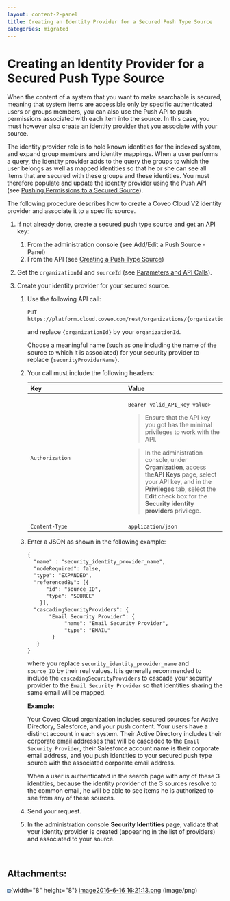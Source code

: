 ```yaml
---
layout: content-2-panel
title: Creating an Identity Provider for a Secured Push Type Source
categories: migrated
---
```


# Creating an Identity Provider for a Secured Push Type Source

When the content of a system that you want to make searchable is secured, meaning that system items are accessible only by specific authenticated users or groups members, you can also use the Push API to push permissions associated with each item into the source. In this case, you must however also create an identity provider that you associate with your source.

The identity provider role is to hold known identities for the indexed system, and expand group members and identity mappings. When a user performs a query, the identity provider adds to the query the groups to which the user belongs as well as mapped identities so that he or she can see all items that are secured with these groups and these identities. You must therefore populate and update the identity provider using the Push API (see [Pushing Permissions to a Secured Source](https://developers.coveo.com/x/JoodAg)). 

The following procedure describes how to create a Coveo Cloud V2 identity provider and associate it to a specific source. 

1.  If not already done, create a secured push type source and get an API key:

    1.  From the administration console (see Add/Edit a Push Source - Panel)
    2.  From the API (see [Creating a Push Type Source](https://developers.coveo.com/x/uIQAAg))

2.  Get the `organizationId` and `sourceId` (see [Parameters and API Calls](https://developers.coveo.com/x/QokkAg)).

3.  Create your identity provider for your secured source.

    1.  Use the following API call:

        ```
        PUT https://platform.cloud.coveo.com/rest/organizations/{organizationId}/securityproviders/{securityProviderName}
        ```

        and replace `{organizationId}` by your `organizationId`.

        Choose a meaningful name (such as one including the name of the source to which it is associated) for your security provider to replace `{securityProviderName}`.

    2.  Your call must include the following headers:

        <table>
        <colgroup>
        <col width="50%" />
        <col width="50%" />
        </colgroup>
        <thead>
        <tr class="header">
        <th>Key</th>
        <th>Value</th>
        </tr>
        </thead>
        <tbody>
        <tr class="odd">
        <td><code>Authorization</code></td>
        <td><p><code>Bearer valid_API_key value&gt;</code></p>
        <div class="aui-message warning shadowed information-macro">
        <div class="message-content">
        <blockquote>
        Ensure that the API key you got has the minimal privileges to work with the API.
        </blockquote>
        <blockquote>
        In the administration console, under <strong>Organization</strong>, access the<strong>API Keys</strong> page, select your API key, and in the <strong>Privileges</strong> tab, select the <strong>Edit</strong> check box for the <strong>Security identity providers</strong> privilege.
        </blockquote>
        </div>
        </div></td>
        </tr>
        <tr class="even">
        <td><code>Content-Type</code></td>
        <td><code>application/json</code></td>
        </tr>
        </tbody>
        </table>

    3.  Enter a JSON as shown in the following example:

        ```
        {
          "name" : "security_identity_provider_name",
          "nodeRequired": false,
          "type": "EXPANDED",
          "referencedBy": [{
              "id": "source_ID",
              "type": "SOURCE"
            }],
          "cascadingSecurityProviders": {
               "Email Security Provider": {
                    "name": "Email Security Provider",
                    "type": "EMAIL"
                }
           }
        }
        ```

        where you replace `security_identity_provider_name` and `source_ID` by their real values.
        It is generally recommended to include the `cascadingSecurityProviders` to cascade your security provider to the `Email Security Provider` so that identities sharing the same email will be mapped.

        **Example:**

        Your Coveo Cloud organization includes secured sources for Active Directory, Salesforce, and your push content. Your users have a distinct account in each system. Their Active Directory includes their corporate email addresses that will be cascaded to the `Email Security Provider`, their Salesforce account name is their corporate email address, and you push identities to your secured push type source with the associated corporate email address.

        When a user is authenticated in the search page with any of these 3 identities, because the identity provider of the 3 sources resolve to the common email, he will be able to see items he is authorized to see from any of these sources.

    4.  Send your request.
    5.  In the administration console **Security Identities** page, validate that your identity provider is created (appearing in the list of providers) and associated to your source.

     

## Attachments:

![](images/icons/bullet_blue.gif){width="8" height="8"} [image2016-6-16 16:21:13.png](attachments/35490354/35455305.png) (image/png)

